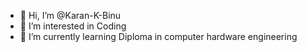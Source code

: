 - 👋 Hi, I’m @Karan-K-Binu
- 👀 I’m interested in Coding
- 🌱 I’m currently learning Diploma in computer hardware engineering 


<!---
Karan-K-Binu/Karan-K-Binu is a  special ✨ repository because its `README.md` (this file) appears on your GitHub profile.
You can click the Preview link to take a look at your changes.
--->
